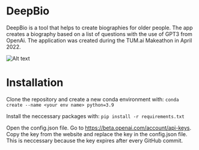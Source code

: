# DeepBio
DeepBio is a tool that helps to create biographies for older people. The app creates a biography based on a list of questions with the use of GPT3 from OpenAi. The application was created during the TUM.ai Makeathon in April 2022.

![Alt text](https://github.com/RobinFalter/DeepBio/view/images/deepbio.gif)

# Installation
Clone the repository and create a new conda environment with: 
 `conda create --name <your env name> python=3.9`
 
Install the neccessary packages with: 
`pip install -r requirements.txt`

Open the config.json file. Go to https://beta.openai.com/account/api-keys. Copy the key from the website and replace the key in the config.json file. This is neccessary because the key expires after every GitHub commit. 
